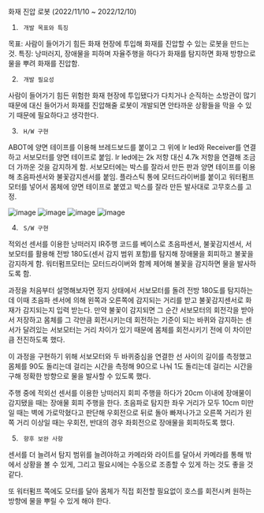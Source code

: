 화재 진압 로봇 (2022/11/10 ~ 2022/12/10)

1.		개발 목표와 특징
목표: 사람이 들어가기 힘든 화재 현장에 투입해 화재를 진압할 수 있는 로봇을 만드는 것.
특징: 낭떠러지, 장애물을 피하며 자율주행을 하다가 화재를 탐지하면 화재 방향으로 물을 뿌려 화재를 진압함.

2.		개발 필요성 
사람이 들어가기 힘든 위험한 화재 현장에 투입됐다가 다치거나 순직하는 
소방관이 많기 때문에 대신 들어가서 화재를 진압해줄 로봇이 개발되면 
안타까운 상황들을 막을 수 있기 때문에 필요하다고 생각한다.

3.		H/W 구현 
ABOT에 양면 테이프를 이용해 브레드보드를 붙이고 그 위에 Ir led와 Receiver를 연결하고 서보모터를 양면 테이프로 붙임.
Ir led에는 2k 저항 대신 4.7k 저항을 연결해 조금 더 가까운 것을 감지하게 함.
서보모터에는 박스를 잘라서 만든 판과 양면 테이프를 이용해 초음파센서와 불꽃감지센서를 붙임.
플라스틱 통에 모터드라이버를 붙이고 워터펌프모터를 넣어서 몸체에 양면 테이프로 붙였고 박스를 잘라 만든 발사대로 고무호스를 고정.

![image](https://github.com/user-attachments/assets/2178e5bd-6239-4e13-99b7-9539f76513d4)
![image](https://github.com/user-attachments/assets/5d39082b-7959-42f6-86ff-e7d5e87bb519)
![image](https://github.com/user-attachments/assets/857c9ed6-a052-42a9-bab3-931262cd1880)
![image](https://github.com/user-attachments/assets/bcf491e9-e331-40d4-b654-277adc0d34df)


4.		S/W 구현 
적외선 센서를 이용한 낭떠러지 IR주행 코드를 베이스로 초음파센서, 불꽃감지센서, 서보모터를 활용해
전방 180도(센서 감지 범위 포함)를 탐지해 장애물을 회피하고 불꽃을 감지하게 함.
워터펌프모터는 모터드라이버와 함께 제어해 불꽃을 감지하면 물을 발사하도록 함.

과정을 처음부터 설명해보자면 정지 상태에서 서보모터를 돌려 전방 180도를
탐지하는데 이때 초음파 센서에 의해 왼쪽과 오른쪽에 감지되는 거리를 받고
불꽃감지센서로 화재가 감지되는지 입력 받는다.
만약 불꽃이 감지되면 그 순간 서보모터의 회전각을 받아서 저장하고 몸체를 그 각만큼
회전시키는데 회전하는 기준이 되는 바퀴와 감지하는 센서가 달려있는 서보모터는
거리 차이가 있기 때문에 몸체를 회전시키기 전에 이 차이만큼 전진하도록 했다.

이 과정을 구현하기 위해 서보모터와 두 바퀴중심을 연결한 선 사이의 길이를 측정했고
몸체를 90도 돌리는데 걸리는 시간을 측정해 90으로 나눠 1도 돌리는데 걸리는 시간을 구해 정확한 방향으로 물을 발사할 수 있도록 했다.

주행 중에 적외선 센서를 이용한 낭떠러지 회피 주행을 하다가 20cm 이내에 장애물이 감지됐을 때는 장애물 회피 주행을 한다.
초음파로 탐지한 좌우 거리가 모두 10cm 미만일 때는 벽에 가로막혔다고 판단해 우회전으로 뒤로 돌아 빠져나가고 오른쪽 거리가 왼쪽 거리 이상일 때는 우회전, 반대의 경우 좌회전으로 장애물을 회피하도록 했다.

5.		향후 보완 사항 
센서를 더 늘려서 탐지 범위를 늘려야하고 카메라와 라이트를 달아서 카메라를
통해 밖에서 상황을 볼 수 있게, 그리고 필요시에는 수동으로 조종할 수 있게 
하는 것도 좋을 것 같다.

또 워터펌프 쪽에도 모터를 달아 몸체가 직접 회전할 필요없이 호스를 회전시켜
원하는 방향에 물을 뿌릴 수 있게 해야 한다.



